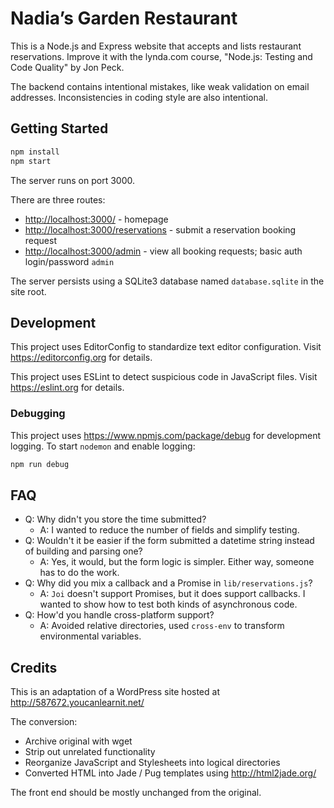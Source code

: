 # Nadia’s Garden Restaurant

This is a Node.js and Express website that accepts and lists restaurant reservations. Improve it with the lynda.com course, "Node.js: Testing and Code Quality" by Jon Peck.

The backend contains intentional mistakes, like weak validation on email addresses. Inconsistencies in coding style are also intentional.

## Getting Started

```bash
npm install
npm start
```

The server runs on port 3000.

There are three routes:

- <http://localhost:3000/> - homepage
- <http://localhost:3000/reservations> - submit a reservation booking request
- <http://localhost:3000/admin> - view all booking requests; basic auth login/password `admin`

The server persists using a SQLite3 database named `database.sqlite` in the site root.

## Development

This project uses EditorConfig to standardize text editor configuration. Visit <https://editorconfig.org> for details.

This project uses ESLint to detect suspicious code in JavaScript files. Visit <https://eslint.org> for details.

### Debugging

This project uses <https://www.npmjs.com/package/debug> for development logging. To start `nodemon` and enable logging:

```bash
npm run debug
```

## FAQ

- Q: Why didn't you store the time submitted?
  - A: I wanted to reduce the number of fields and simplify testing.
- Q: Wouldn't it be easier if the form submitted a datetime string instead of building and parsing one?
  - A: Yes, it would, but the form logic is simpler. Either way, someone has to do the work.
- Q: Why did you mix a callback and a Promise in `lib/reservations.js`?
  - A: `Joi` doesn't support Promises, but it does support callbacks. I wanted to show how to test both kinds of asynchronous code.
- Q: How'd you handle cross-platform support?
  - A: Avoided relative directories, used `cross-env` to transform environmental variables.

## Credits

This is an adaptation of a WordPress site hosted at <http://587672.youcanlearnit.net/>

The conversion:

- Archive original with wget
- Strip out unrelated functionality
- Reorganize JavaScript and Stylesheets into logical directories
- Converted HTML into Jade / Pug templates using <http://html2jade.org/>

The front end should be mostly unchanged from the original.
